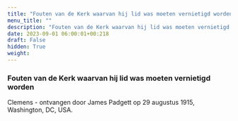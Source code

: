 ```yaml
---
title: "Fouten van de Kerk waarvan hij lid was moeten vernietigd worden"
menu_title: ""
description: "Fouten van de Kerk waarvan hij lid was moeten vernietigd worden"
date: 2023-09-01 06:00:01+00:218
draft: False
hidden: True
weight:
---
```

### Fouten van de Kerk waarvan hij lid was moeten vernietigd worden

Clemens - ontvangen door James Padgett op 29 augustus 1915, Washington, DC, USA.
